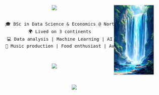 <div align="center">
<img src="https://github.com/shourya0523/shourya0523/blob/7ffb6dc016fc8547f1af93cd100c7d0abb22b0f0/waterfall.jpg" width="25%" align="right" />
<img src="https://readme-typing-svg.demolab.com?font=Inconsolata&weight=500&size=50&duration=4000&pause=300&color=A7A459&center=true&vCenter=true&multiline=true&repeat=false&random=false&width=1300&height=140&lines=__+Hi!+Im+Shourya,+an+artist,+programmer,+and+traveller. +%E2%9C%A9" width="70%" />
<br><br>
<pre>
    🎓 BSc in Data Science & Economics @ Northeastern University
    🌍 Lived on 3 continents
    💻 Data analysis | Machine Learning | AI
    🎵 Music production | Food enthusiast | Avid traveler
</pre>
<br><br>
<img src="https://raw.githubusercontent.com/innng/innng/master/assets/kyubey.gif" height="40" />
<br><br><br>

[![](https://img.shields.io/badge/linkedin-0a66c2)](http://linkedin.com/in/shouryadav)
</div>

